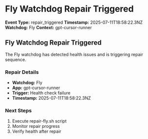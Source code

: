 # Fly Watchdog Repair Triggered

**Event Type:** repair_triggered
**Timestamp:** 2025-07-11T18:58:22.3NZ
**Watchdog:** Fly
**Context:** gpt-cursor-runner


## Fly Watchdog Repair Triggered

The Fly watchdog has detected health issues and is triggering repair sequence.

### Repair Details
- **Watchdog:** Fly
- **App:** gpt-cursor-runner
- **Trigger:** Health check failure
- **Timestamp:** 2025-07-11T18:58:22.3NZ

### Next Steps
1. Execute repair-fly.sh script
2. Monitor repair progress
3. Verify health after repair


